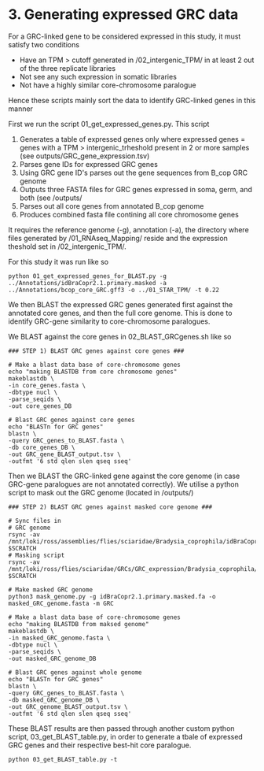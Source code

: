 # 3. Generating expressed GRC data 

For a GRC-linked gene to be considered expressed in this study, it must satisfy two conditions
- Have an TPM > cutoff generated in /02_intergenic_TPM/ in at least 2 out of the three replicate libraries
- Not see any such expression in somatic libraries
- Not have a highly similar core-chromosome paralogue
 
Hence these scripts mainly sort the data to identify GRC-linked genes in this manner

First we run the script 01_get_expressed_genes.py. This script 
1) Generates a table of expressed genes only where expressed genes = genes with a TPM > intergenic_trheshold present in 2 or more samples (see outputs/GRC_gene_expression.tsv) 
2) Parses gene IDs for expressed GRC genes
3) Using GRC gene ID's parses out the gene sequences from B_cop GRC genome
4) Outputs three FASTA files for GRC genes expressed in soma, germ, and both (see /outputs/
5) Parses out all core genes from annotated B_cop genome
6) Produces combined fasta file contining all core chromosome genes

It requires the reference genome (-g), annotation (-a), the directory where files generated by /01_RNAseq_Mapping/ reside and the expression theshold set in /02_intergenic_TPM/. 

For this study it was run like so 
```
python 01_get_expressed_genes_for_BLAST.py -g ../Annotations/idBraCopr2.1.primary.masked -a ../Annotations/bcop_core_GRC.gff3 -o ../01_STAR_TPM/ -t 0.22 
```
We then BLAST the expressed GRC genes generated first against the annotated core genes, and then the full core genome. This is done to identify GRC-gene similarity to core-chromosome paralogues.

We BLAST against the core genes in 02_BLAST_GRCgenes.sh like so 
```
### STEP 1) BLAST GRC genes against core genes ###

# Make a blast data base of core-chromosome genes 
echo "making BLASTDB from core chromosome genes"
makeblastdb \
-in core_genes.fasta \
-dbtype nucl \
-parse_seqids \
-out core_genes_DB

# Blast GRC genes against core genes 
echo "BLASTn for GRC genes"
blastn \
-query GRC_genes_to_BLAST.fasta \
-db core_genes_DB \
-out GRC_gene_BLAST_output.tsv \
-outfmt '6 std qlen slen qseq sseq'
```
Then we BLAST the GRC-linked gene against the core genome (in case GRC-gene paralogues are not annotated correctly). We utilise a python script to mask out the GRC genome (located in /outputs/) 
```
### STEP 2) BLAST GRC genes against masked core genome ###

# Sync files in
# GRC genome
rsync -av /mnt/loki/ross/assemblies/flies/sciaridae/Bradysia_coprophila/idBraCopr2.1.primary.masked.fa $SCRATCH
# Masking script
rsync -av /mnt/loki/ross/flies/sciaridae/GRCs/GRC_expression/Bradysia_coprophila/03_BLAST/scripts/mask_genome.py $SCRATCH

# Make masked GRC genome
python3 mask_genome.py -g idBraCopr2.1.primary.masked.fa -o masked_GRC_genome.fasta -m GRC

# Make a blast data base of core-chromosome genes 
echo "making BLASTDB from maksed genome"
makeblastdb \
-in masked_GRC_genome.fasta \
-dbtype nucl \
-parse_seqids \
-out masked_GRC_genome_DB

# Blast GRC genes against whole genome 
echo "BLASTn for GRC genes"
blastn \
-query GRC_genes_to_BLAST.fasta \
-db masked_GRC_genome_DB \
-out GRC_genome_BLAST_output.tsv \
-outfmt '6 std qlen slen qseq sseq'
```
These BLAST results are then passed through another custom python script, 03_get_BLAST_table.py, in order to generate a tbale of expressed GRC genes and their respective best-hit core paralogue. 
```
python 03_get_BLAST_table.py -t 
```

